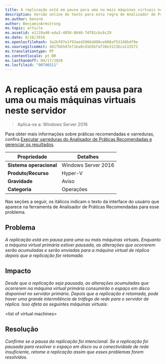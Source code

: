 ```yaml
---
title: A replicação está em pausa para uma ou mais máquinas virtuais neste servidor
description: Versão online do texto para esta regra de Analisador de Práticas Recomendadas.
ms.author: benarm
author: BenjaminArmstrong
ms.topic: article
ms.assetid: e1119a40-eda3-4058-8648-7df81cbc6c29
ms.date: 8/16/2016
ms.openlocfilehash: 3a2bf07e1f93aed3966dd98ce608af53168bdf9e
ms.sourcegitcommit: dd1fbb5d7e71ba8cd1b5bfaf38e3123bca115572
ms.translationtype: MT
ms.contentlocale: pt-BR
ms.lasthandoff: 09/17/2020
ms.locfileid: "90746511"
---
```

# <a name="replication-is-paused-for-one-or-more-virtual-machines-on-this-server"></a>A replicação está em pausa para uma ou mais máquinas virtuais neste servidor

>Aplica-se a: Windows Server 2016

Para obter mais informações sobre práticas recomendadas e varreduras, confira [Executar varreduras do Analisador de Práticas Recomendadas e gerenciar os resultados](https://go.microsoft.com/fwlink/p/?LinkID=223177).

|Propriedade|Detalhes|
|-|-|
|**Sistema operacional**|Windows Server 2016|
|**Produto/Recurso**|Hyper-V|
|**Gravidade**|Aviso|
|**Categoria**|Operações|

Nas seções a seguir, os itálicos indicam o texto da interface do usuário que aparece na ferramenta de Analisador de Práticas Recomendadas para esse problema.

## <a name="issue"></a>Problema
*A replicação está em pausa para uma ou mais máquinas virtuais. Enquanto a máquina virtual primária estiver pausada, as alterações que ocorrerem serão acumuladas e serão enviadas para a máquina virtual de réplica depois que a replicação for retomada.*

## <a name="impact"></a>Impacto
*Desde que a replicação seja pausada, as alterações acumuladas que ocorrerem na máquina virtual primária consumirão o espaço em disco disponível no servidor primário. Depois que a replicação é retomada, pode haver uma grande intermitência de tráfego de rede para o servidor de réplica. Isso afeta as seguintes máquinas virtuais:*

\<list of virtual machines>

## <a name="resolution"></a>Resolução
*Confirme se a pausa da replicação foi intencional. Se a replicação foi pausada para resolver o espaço em disco ou a conectividade de rede insuficiente, retome a replicação assim que esses problemas forem resolvidos.*



